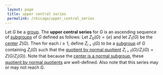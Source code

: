 ```yaml
---
 layout: page
 title: upper central series
 permalink: /chicago/upper_central_series
---
```

Let $G$ be a [group](https://mathgloss.github.io/MathGloss/chicago/group). The **upper central series** for $G$ is an ascending sequence of [subgroups](https://mathgloss.github.io/MathGloss/chicago/subgroup) of $G$ defined as follows: Let $Z_0(G) = \{e\}$ and let $Z_1(G)$ be the [center](https://mathgloss.github.io/MathGloss/chicago/center_of_a_group) $Z(G)$. Then for each $i\geq 1$, define $Z_{i+1}(G)$ to be a [subgroup](https://mathgloss.github.io/MathGloss/chicago/subgroup) of $G$ containing $Z_i(G)$ such that the [quotient by normal quotient](https://mathgloss.github.io/MathGloss/chicago/quotient_by_normal_#########quotient) $Z_{i+1}(G)/Z_i(G) = Z(G/Z_i(G))$.  Note that because the [center is a normal subgroup](https://mathgloss.github.io/MathGloss/chicago/center_is_a_normal_subgroup), these [quotient by normal quotients](https://mathgloss.github.io/MathGloss/chicago/quotient_by_normal_#########quotients) are well-defined. Also note that this series may or may not reach $G$.

